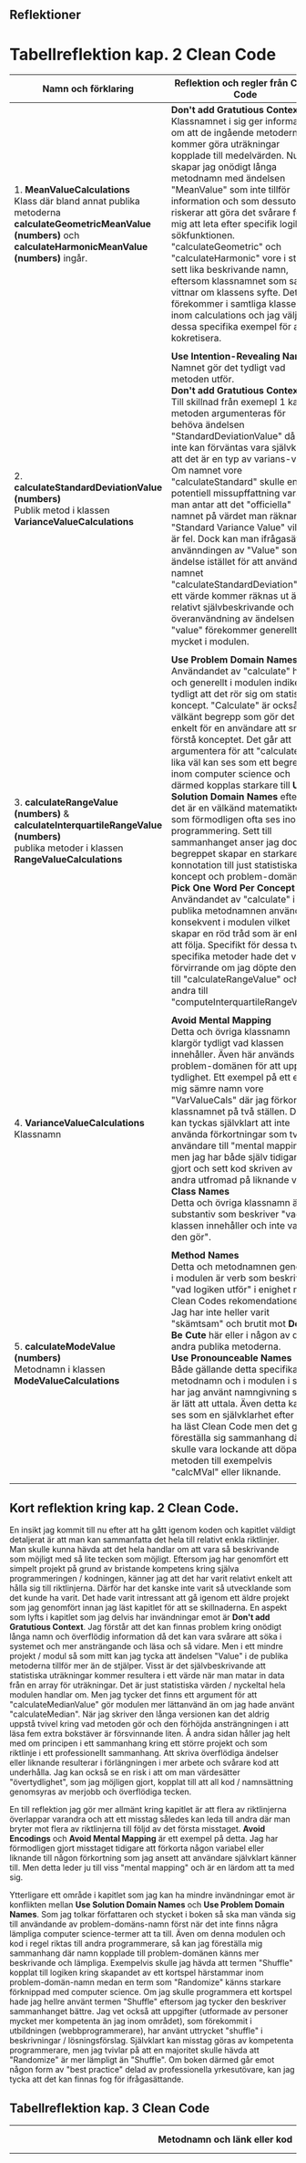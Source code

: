 ## Reflektioner

# Tabellreflektion kap. 2 Clean Code

| Namn och förklaring                           | Reflektion och regler från Clean Code                                                                                                           |
|-----------------------------------------------|----------------------------------------------------------------------------------------------------------------------------------------------------|
| 1. **MeanValueCalculations**<br> Klass där bland annat publika metoderna **calculateGeometricMeanValue (numbers)** och **calculateHarmonicMeanValue (numbers)** ingår.                                            | **Don't add Gratutious Context**<br> Klassnamnet i sig ger information om att de ingående metoderna kommer göra uträkningar kopplade till medelvärden. Nu skapar jag onödigt långa metodnamn med ändelsen "MeanValue" som inte tillför information och som dessutom riskerar att göra det svårare för mig att leta efter specifik logik i sökfunktionen. "calculateGeometric" och "calculateHarmonic" vore i stort sett lika beskrivande namn, eftersom klassnamnet som sagt vittnar om klassens syfte. Detta förekommer i samtliga klasser inom calculations och jag väljer ut dessa specifika exempel för att kokretisera.                                                                                                                                                |
|                                               |                                                                                                                                                    |
| 2. **calculateStandardDeviationValue (numbers)**<br> Publik metod i klassen **VarianceValueCalculations**                                            | **Use Intention-Revealing Names**<br> Namnet gör det tydligt vad metoden utför.<br> **Don't add Gratutious Context** <br> Till skillnad från exemepl 1 kan metoden argumenteras för behöva ändelsen "StandardDeviationValue" då det inte kan förväntas vara självklart att det är en typ av varians-värde. Om namnet vore "calculateStandard" skulle en potentiell missupffattning vara att man antar att det "officiella" namnet på värdet man räknar ut är "Standard Variance Value" vilket är fel. Dock kan man ifrågasätta använndingen av "Value" som ändelse istället för att använda namnet "calculateStandardDeviation". Att ett värde kommer räknas ut är relativt självbeskrivande och överanvändning av ändelsen "value" förekommer generellt för mycket i modulen.                                                                                                                                                   |
|                                               |                                                                                                                                                    |
| 3. **calculateRangeValue (numbers)** & **calculateInterquartileRangeValue (numbers)**<br> publika metoder i klassen **RangeValueCalculations**                                            | **Use Problem Domain Names**<br> Användandet av "calculate" här och generellt i modulen indikerar tydligt att det rör sig om statistiska koncept. "Calculate" är också ett välkänt begrepp som gör det enkelt för en användare att snabbt förstå konceptet. Det går att argumentera för att "calculate" lika väl kan ses som ett begrep inom computer science och därmed kopplas starkare till **Use Solution Domain Names** eftersom det är en välkänd matematikterm som förmodligen ofta ses inom programmering. Sett till sammanhanget anser jag dock att begreppet skapar en starkare konnotation till just statistiska koncept och problem-domänen.<br>**Pick One Word Per Concept**<br> Användandet av "calculate" i de publika metodnamnen används konsekvent i modulen vilket skapar en röd tråd som är enkel att följa. Specifikt för dessa två specifika metoder hade det varit förvirrande om jag döpte den ena till "calculateRangeValue" och den andra till "computeInterquartileRangeValue"                                                                                                                                                    |
|                                               |                                                                                                                                                    |
| 4. **VarianceValueCalculations**<br>Klassnamn                                            | **Avoid Mental Mapping** <br> Detta och övriga klassnamn klargör tydligt vad klassen innehåller. Även här används problem-domänen för att uppnå tydlighet. Ett exempel på ett enligt mig sämre namn vore "VarValueCals" där jag förkortat klassnamnet på två ställen. Det kan tyckas självklart att inte använda förkortningar som tvingar användare till "mental mapping" men jag har både själv tidigare gjort och sett kod skriven av andra utfromad på liknande vis.<br> **Class Names**<br> Detta och övriga klassnamn är substantiv som beskriver "vad klassen innehåller och inte vad den gör".                                                                                                                                                    |
|                                               |                                                                                                                                                    |
| 5. **calculateModeValue (numbers)**<br> Metodnamn i klassen **ModeValueCalculations**                                           |**Method Names**<br> Detta och metodnamnen generellt i modulen är verb som beskriver "vad logiken utför" i enighet med Clean Codes rekomendationer. Jag har inte heller varit "skämtsam" och brutit mot **Don't Be Cute** här eller i någon av de andra publika metoderna.<br> **Use Pronounceable Names**<br>Både gällande detta specifika metodnamn och i modulen i stort har jag använt namngivning som är lätt att uttala. Även detta kan ses som en självklarhet efter att ha läst Clean Code men det går att föreställa sig sammanhang där det skulle vara lockande att döpa metoden till exempelvis "calcMVal" eller liknande.                                                                                                                                                     |
|                                               |                                                                                                                                                    |

## Kort reflektion kring kap. 2 Clean Code.
En insikt jag kommit till nu efter att ha gått igenom koden och kapitlet väldigt detaljerat är att man kan sammanfatta det hela till relativt enkla riktlinjer. Man skulle kunna hävda att det hela handlar om att vara så beskrivande som möjligt med så lite tecken som möjligt. Eftersom jag har genomfört ett simpelt projekt på grund av bristande kompetens kring själva programmeringen / kodningen, känner jag att det har varit relativt enkelt att hålla sig till riktlinjerna. Därför har det kanske inte  varit så utvecklande som det kunde ha varit. Det hade varit intressant att gå igenom ett äldre projekt som jag genomfört innan jag läst kapitlet för att se skillnaderna. En aspekt som lyfts i kapitlet som jag delvis har invändningar emot är **Don't add Gratutious Context**. Jag förstår att det kan finnas problem kring onödigt långa namn och överflödig information då det kan vara svårare att söka i systemet och mer ansträngande och läsa och så vidare. Men i ett mindre projekt / modul så som mitt kan jag tycka att ändelsen "Value" i de publika metoderna tillför mer än de stjälper. Visst är det självbeskrivande att statistiska uträkningar kommer resultera i ett värde när man matar in data från en array för uträkningar. Det är just statistiska värden / nyckeltal hela modulen handlar om. Men jag tycker det finns ett argument för att "calculateMedianValue" gör modulen mer lättanvänd än om jag hade använt "calculateMedian". När jag skriver den långa versionen kan det aldrig uppstå tvivel kring vad metoden gör och den förhöjda ansträngningen i att läsa fem extra bokstäver är försvinnande liten. Å andra sidan håller jag helt med om principen i ett sammanhang kring ett större projekt och som riktlinje i ett professionellt sammanhang. Att skriva överflödiga ändelser eller liknande resulterar i förlängningen i mer arbete och svårare kod att underhålla. Jag kan också se en risk i att om man värdesätter "övertydlighet", som jag möjligen gjort, kopplat till att all kod / namnsättning genomsyras av merjobb och överflödiga tecken.

En till reflektion jag gör mer allmänt kring kapitlet är att flera av riktlinjerna överlappar varandra och att ett misstag således kan leda till andra där man bryter mot flera av riktlinjerna till följd av det första misstaget. **Avoid Encodings** och **Avoid Mental Mapping** är ett exempel på detta. Jag har förmodligen gjort misstaget tidigare att förkorta någon variabel eller liknande till någon förkortning som jag ansett att användare självklart känner till. Men detta leder ju till viss "mental mapping" och är en lärdom att ta med sig.

Ytterligare ett område i kapitlet som jag kan ha mindre invändningar emot är konflikten mellan **Use Solution Domain Names** och **Use Problem Domain Names**. Som jag tolkar författaren och stycket i boken så ska man vända sig till användande av problem-domäns-namn först när det inte finns några lämpliga computer science-termer att ta till. Även om denna modulen och kod i regel riktas till andra programmerare, så kan jag föreställa mig sammanhang där namn kopplade till problem-domänen känns mer beskrivande och lämpliga. Exempelvis skulle jag hävda att termen "Shuffle" kopplat till logiken kring skapandet av ett kortspel härstammar inom problem-domän-namn medan en term som "Randomize" känns starkare förknippad med computer science. Om jag skulle programmera ett kortspel hade jag hellre använt termen "Shuffle" eftersom jag tycker den beskriver sammanhanget bättre. Jag vet också att uppgifter (utformade av personer mycket mer kompetenta än jag inom området), som förekommit i utbildningen (webbprogrammerare), har använt uttrycket "shuffle" i beskrivningar / lösningsförslag. Självklart kan misstag göras av kompetenta programmerare, men jag tvivlar på att en majoritet skulle hävda att "Randomize" är mer lämpligt än "Shuffle". Om boken därmed går emot någon form av "best practice" delad av professionella yrkesutövare, kan jag tycka att det kan finnas fog för ifrågasättande.

## Tabellreflektion kap. 3 Clean Code

| Metodnamn och länk eller kod | Antal rader         | Reflektion |
|------------------------------|---------------------|------------|
|1. Metodnamn: **#extractModeValueFromFrequency (frequencyOfNumbers)** <br>länk: https://github.com/lb224nj/1dv610_L2/blob/main/src/calculations/modeValueCalculations.js#L34                            | 14                    | **Do One Thing**<br> Metoden följer inte principen om att endast göra en sak. För att följa den principen kunde jag delat upp metoden i tre separata metoder. Jag kunde brytit ut logiken kring initiering av modeValue och highestFrequency räknaren till en separat metod. Vidare kunde jag gjort samma sak gällande uppdateringen av modeValue och highestFrequency som för närvarande sker i loopen i #extractModeValueFromFrequency.<br>**Have No Side Effects**<br>Denna princip följer metoden bättre. Logiken sker efter inmatad data (frequencyOfNumbers skapad i #calculateFrequencyOfNumbers) och returnerar ett resultat /värde (modeValue) utan att metoden påverkar globala variabler eller något annat utanför metodens scope.         |
|2. Metodnamn: **#checkArraysInput (numbers)** <br>länk: https://github.com/lb224nj/1dv610_L2/blob/main/src/inputValidator.js#L12                         |  13                   | **Do One Thing**<br> Återigen går det att diskutera logiken kring om metoden bör delas upp i mindre beståndsdelar. Jag skulle argumentera för att metoden gör en sak (kontrollerar input i en array) fast genom olika typer av kontroller. Även om det skulle gå att bryta upp den i tre delar där en metod kontrollerar att det är en array, en andra kontrollerar att arrayen inte är tom och en tredje att arrayen endast innehåller nummer, så anser jag att alla tre operationer samlade i en metod skapar hög cohesion och att metoden ur ett högre perspektiv gör en enskild grundläggande sak - nämligen kontrollerar input. Å andra sidan vore inte ett utbrytande särskilt negativt påverkande för just cohesion, då den utbrutna logiken hade placerats i privata hjälpmetoder i samma klass. <br>**Error Handling Is One Thing**<br> Denna princip ser jag som relevant för metoden eftersom den är dedikerad för just felhantering genom valideringen. Alltså är det positivt att den hanterar erros och inget annat.          |
|3. Metodnamn: **#calculateFrequencyOfNumbers (numbers)** <br>länk: https://github.com/lb224nj/1dv610_L2/blob/main/src/calculations/modeValueCalculations.js#L13                          | 12                    | **Small!**<br> Metoden är liten och fokuserad på en specifik sak med låg nivå av komplexitet. Men det går att argumentera för att den skulle kunna göras ännu mindre och tydligare genom att bryta ut logik. Som den är nu ser jag inga större problem i storleken men det går att föreställa sig ett sammanhang där jag skulle vilja tillföra mer logik till den. Om jag exempelvis skulle vilja skapa logik för ett edge case där nollor inte ska räknas gällande frekvens eller liknande skulle metoden kunna växa till att inte längre räknas som kort. Om man utgår från perspektivet att kod kan komma att förändras och uppdateras ser jag en lärdom i att redan från början hålla metoder så korta som möjligt. Jag misstänker att detta synsätt i längden skulle hjälpa en som programmerare i och med att det sparar tid då man slipper bryta ut saker som ska uppdateras eller liknande. Just det här exemplet gäller dock en privat metod som inte syftar till att ändras av andra programmerare som ska använda modulen men ur ett bredare perspektiv tror jag det är en bra grundinställning att hålla metoder och funktioner så korta, som möjligt just för att förenkla underhållning och utveckling av koden.           |
|4. Metodnamn: **#splitArrayInHalf (numbers)** <br>länk: https://github.com/lb224nj/1dv610_L2/blob/main/src/calculations/rangeValueCalculations.js#L69                           | 11                    | **Reading Code from Top to Bottom: The Stepdown Rule**<br> Metoden är enkel att följa och håpller sig till en och samma abstraktionsnivå. Den gör inga anrop till metoder på lägre abstraktionsnivå eller liknande och håller sig till sitt syfta att dela upp en array i två delar utan att använda logik på olika nivåer. Den är också enkelt läsbar uppifrån och ner. Ett sätt man kan göra abstraktionsnivån mer komplex och som jag garanterat oavsikligt gjort tidigare är om jag exempelvis skulle använt något i stil med this.#valideraArrayHalvor(undreHalva, övreHalva) och tillfört extra valideringslogik som kunde utförts utanför i en separat metod.          |
|5. Metodnamn: **calculateModeValue (numbers)** <br>länk: https://github.com/lb224nj/1dv610_L2/blob/main/src/calculations/modeValueCalculations.js#L56                         | 10                    | **Blocks and Inenting**<br> Metoden utnyttjar privata hjälpmetoder som gör att den inte behöver mycket indentering och hälper läsbarheten. Användandet av privata hjälpmetoder gör också att metoden bättre följer **Do One Thing** då logik som att räkna ut frekvensen av specifika nummer i arrayen är utbruten. Dock kan man argumentera för att if satsen som kontrollerar om det finns ett eller flera mode values gör att metoden inte endast räknar ut mode value som den syftar till, utan också gör en simpel kontroll relaterat till vad som ska returneras. Jag lyckas alltså delvis men inte helt följa principen om att metoden ska göra en sak. Min syn på det här är att principen kring **Do One Thing** kan implementeras olika bokstavligt och till olika grad. Personligen hade jag möjligen ansett det vara mer omständigt att läsa kod där if satsen är utbryten för att följa principen. Jag kan uppleva att metoden nästan känns tom om ingen operation eller intern logik mer än användandet av privata hjälpmetoder faktiskt sker i den. Å andra sidan har jag redan brutit ur andra delar ur den och hade jag brutit även if satsen så hade metoden blivit mindre i enighet med **Small!**. För att vara konsekvent vore det därför bättre om jag också hade brutit ut if satsen.<br>Det finns också en aspekt kring inkapsling och det faktum att metoden är en del av det publika interfacet. Genom att bryta ut if satsen till en privat metod hade jag skyddat den bättre.            |

## Kort reflektion kring kap. 3 Clean Code.
Precis som i kaptiel två tycker jag att det finns en tydlig aspekt kring att de olika principerna ihop skapar ett helhetsperspektiv som framstår som effektivt att följa. Det är tydligt att brytande mot en princip, ofta leder till brytande av andra och en form av ond cirkel uppstår. Exempelvis är det lätt att tänka sig att en metod som bryter mot **Do One Thing** leder till att den bryter mot principen om **Small!** och **Blocks and Indenting** och risken för brytande mot **One Level of Abstraction per Function** bör öka ju större metoden / funktionen blir eftersom det blir svårt att hålla koll på logiken. Jag inser också att jag tidigare har brytit mot just dessa principer och att skapa kod som är lätt att underhålla och "bra" är svårt. Att överhuvudtaget kunna se att en metod har logik från olika abstraktionsnivåer eller skapar sidoeffekter kräver viss kunskap / kompetens och ett synsätt på programmering som jag inte tidigare haft. Precis som i kapitel 2 inser jag värdet i att anamma dessa principer och att det förmodligen gör en till en mer kompetent utvecklare över tid. Vissa saker ställer jag mig dock lite frågande till. Exempelvis principen **Error Handling Is One Thing** kopplat till att metoder / funktioner ska göra en och endast en sak. Det här är fullt rimligt i ett större system eller modul men om man utvecklar en mindre modul med simpel logik, kan jag tycka att det kan framstå som omständigt att inte ha validering eller felhantering direkt i den relevanta metoden. Så länge som det är tydligt och lättöverskådligt vad metoden gör kan jag tycka att sådana "genvägar" bör vara godkända. Å andra sidan förenklar man förmodligen för sig själv, för andra programmerare och för underhåll i allmänhet om man följer principer som denna.

Stycket som handlar om **Triads** upplever jag intressant eftersom jag känner igen egna brister i det. De funktioner och metoder som jag haft svårast att förstå, oavsett om jag skrivit dem själv eller inte, inser jag nu oftast har innehållit flera argument. Om det är möjligt bör man därför bryta ut logik för att hålla sig till max två argument i en metod eller funktion. Ett sådant potentiellt sätt som lyfts i boken och som jag bör börja använda i sådana fall är användandet av **Argument Objects**. Speciellt då det är en okomplex logik att skapa som jag redan använt och använder i andra sammanhang. Detta tydliggör återigen att kapitlet framförallt skapar tankar kring ett förhållningssätt till utveckling i stort, som handlar mer om inställning och metodik snarare än teknikspecifika resonemang. Stycket kring **Triads** och användandet av flera argment är därför en viktig lärdom som jag genunint tror kommer underlätta för framtida projekt. Framförallt för den egna förståelsen och läsbarheten men det bör också skapa mindre risk för fel och göra testning enklare precis som boken lyfter upp. Dessutom kan man även här se ett samband i att användning av triader eller flera argument ökar risken för långa metoder som gör fler än en sak.

Ett annat intressant stycke i boken som jag inte veteligen har brutit mot i denna modul men tidigare är **Command Query Separation**. Jag tror att tydligheten i metoder blir högre om man konsekvent bryter ut logik som utför en åtgärd från logik som kontrollerar information. Det är lätt att misstänka att metoder som både gör en förändring och returnerar ett värde kan skapa otydlighet. Återigen kommer värdet kring **Do One Thing** fram. Jag tror också att det blir lättare att skriva tester om man följer dessa principer eftersom det blir tydligare att man bör göra ett separat test för en specifik operation eller del av logiken. Vidare är även denna princip ett sätt där jag tror man lättare undviker eller åtminstone lättare upptäcker sidoeffekter.
 

